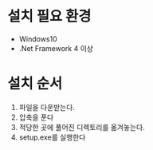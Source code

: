 # 설치 필요 환경
* Windows10
* .Net Framework 4 이상

# 설치 순서
1. 파일을 다운받는다.
2. 압축을 푼다
3. 적당한 곳에 풀어진 디렉토리를 옮겨놓는다.
1. setup.exe를 실행한다
